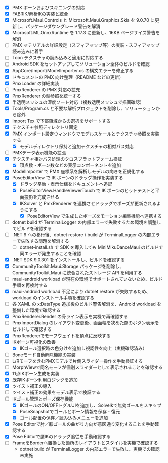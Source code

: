 - [x] PMX ボーンおよびスキニングの対応
- [x] FABRIK/解析IKの実装と統合
- [x] Microsoft.Maui.Controls と Microsoft.Maui.Graphics.Skia を 9.0.70 に更新し、パッケージダウングレード警告を解消
- [x] Microsoft.ML.OnnxRuntime を 1.17.3 に更新し、16KB ページサイズ警告を解消
- [ ] PMX マテリアルの詳細設定（スフィアマップ等）の実装 - スフィアマップ読み込みに着手
- [ ] Toon テクスチャの読み込みと適用に対応する
- [ ] Android SDK をセットアップしてソリューション全体のビルドを確認
- [x] AppCore/Import/ModelImporter.cs の構文エラーを修正する
- [x] ドキュメントの PMX 向け整理（README などの更新）
- [x] PmxLoader の詳細実装
- [ ] PmxRenderer の PMX 対応の拡充
- [x] PmxRenderer の型参照を統一する
- [x] 半透明メッシュの深度ソート対応（複数透明メッシュで描画確認）
- [x] Tools/Program.cs と不要な解析プロジェクトを削除し、ソリューションから除外
- [x] Import Tex で下部領域からの選択をサポートする
- [x] テクスチャ参照ディレクトリ固定
- [x] PMX インポート設定ウィンドウでモデルスケールとテクスチャ参照を実装する
  - [x] モデルディレクトリ保持と追加テクスチャの相対パス対応
- [ ] PMXデータ表示機能の拡張
- [x] テクスチャ相対パス処理のクロスプラットフォーム検証
  - [x] 頂点数・ボーン数などの表示コンポーネントを追加
- [x] ModelImporter で PMX 座標系を解析しモデルの向きを正規化する
- [x] PoseEditorView で IK ボーンのドラッグ操作を実装する
  - [x] ドラッグ挙動・表示仕様をドキュメントへ追記
  - [x] PoseEditorView.HandleViewerTouch で IK ボーンのヒットテストと平面投影を完成させる
  - [x] IKSolver と PmxRenderer を連携させドラッグでポーズが更新されるようにする
    - [x] PoseEditorView で生成したポーズをモーション編集機能へ連携する
- [ ] dotnet build が TerminalLogger の内部エラーで失敗するため環境を調整してビルドを確認する
- [ ] .NET 9 への移行後、dotnet restore / build が TerminalLogger の内部エラーで失敗する問題を解消する
  - [ ] dotnet-install.sh で SDK を導入しても MiniMikuDanceMaui のビルドで同エラーが発生することを確認
- [x] .NET SDK 9.0.301 をインストールし、ビルドを確認する
- [x] CommunityToolkit.Maui.Storage パッケージを削除し、CommunityToolkit.Maui に統合されたストレージ API を利用する
- [ ] maui-android workload が現在の環境でサポートされていないため、ビルド手順を再検討する
- [x] maui-android workload 不足により dotnet restore が失敗するため、workload のインストール手順を確認する
- [ ] 各 XAML の x:DataType 追加後のビルド警告解消を、Android workload を整備した環境で確認する
- [x] PmxRenderer.Render の骨ライン表示を実機で再確認する
- [ ] PmxImportDialog のレイアウト変更後、画面幅を狭めた際のボタン表示をビルドして確認する
- [x] PmxRendererでモーフウェイトを頂点に反映する
- [x] IKボーン可視化の改善
  - [x] IKゴール選択時の色分けを追加し視認性を向上（実機確認済み）
- [ ] Boneモード自動解除機能の実装
- [ ] L/Rモーフを含むPMXモデルで片側スライダー操作を手動検証する
- [ ] MorphViewで同名モーフが個別スライダーとして表示されることを確認する
- [x] 11点IKボーン生成を実装
- [x] 既存IKボーン利用ロジックを追加
- [x] ツイスト補正の導入
- [ ] ツイスト補正の効果をモデル表示で検証する
- [ ] IKゴール管理とポーズ保存機能
  - [x] IKゴールのON/OFFトグルUIを追加し、SolveIkで無効ゴールをスキップ
  - [x] PoseSnapshotでゴールとボーン情報を保存・復元
  - [x] ゴール配置の保存／読み込みメニューを追加
- [x] Pose Editorで肘／膝ゴールの曲がり方向が意図通り変化することを手動確認する
- [x] Pose Editorで腰IKのドラッグ追従を手動確認する
- [ ] FrameをBorderへ置換した箇所のレイアウトとスタイルを実機で確認する
  - dotnet build が TerminalLogger の内部エラーで失敗し、実機での確認未実施

